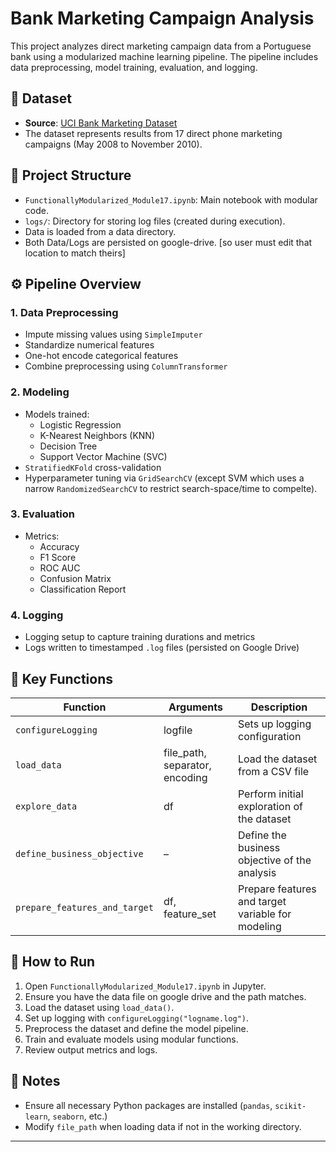 # Bank Marketing Campaign Analysis

This project analyzes direct marketing campaign data from a Portuguese bank using a modularized machine learning pipeline. The pipeline includes data preprocessing, model training, evaluation, and logging.

## 📁 Dataset

- **Source**: [UCI Bank Marketing Dataset](https://archive.ics.uci.edu/ml/datasets/Bank+Marketing)
- The dataset represents results from 17 direct phone marketing campaigns (May 2008 to November 2010).

## 🧩 Project Structure

- `FunctionallyModularized_Module17.ipynb`: Main notebook with modular code.
- `logs/`: Directory for storing log files (created during execution).
- Data is loaded from a data directory.
- Both Data/Logs are persisted on google-drive. [so user must edit that location to match theirs]

## ⚙️ Pipeline Overview

### 1. Data Preprocessing

- Impute missing values using `SimpleImputer`
- Standardize numerical features
- One-hot encode categorical features
- Combine preprocessing using `ColumnTransformer`

### 2. Modeling

- Models trained:
  - Logistic Regression
  - K-Nearest Neighbors (KNN)
  - Decision Tree
  - Support Vector Machine (SVC)
- `StratifiedKFold` cross-validation
- Hyperparameter tuning via `GridSearchCV` (except SVM which uses a narrow `RandomizedSearchCV` to restrict search-space/time to compelte).

### 3. Evaluation

- Metrics:
  - Accuracy
  - F1 Score
  - ROC AUC
  - Confusion Matrix
  - Classification Report

### 4. Logging

- Logging setup to capture training durations and metrics
- Logs written to timestamped `.log` files (persisted on Google Drive)

## 🧪 Key Functions

| Function | Arguments | Description |
|----------|-----------|-------------|
| `configureLogging` | logfile | Sets up logging configuration |
| `load_data` | file_path, separator, encoding | Load the dataset from a CSV file |
| `explore_data` | df | Perform initial exploration of the dataset |
| `define_business_objective` | – | Define the business objective of the analysis |
| `prepare_features_and_target` | df, feature_set | Prepare features and target variable for modeling |

## 🚀 How to Run

1. Open `FunctionallyModularized_Module17.ipynb` in Jupyter. 
2. Ensure you have the data file on google drive and the path matches.
2. Load the dataset using `load_data()`.
3. Set up logging with `configureLogging("logname.log")`.
4. Preprocess the dataset and define the model pipeline.
5. Train and evaluate models using modular functions.
6. Review output metrics and logs.

## 📝 Notes

- Ensure all necessary Python packages are installed (`pandas`, `scikit-learn`, `seaborn`, etc.)
- Modify `file_path` when loading data if not in the working directory.

---


